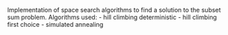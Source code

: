Implementation of space search algorithms to find a solution to the subset sum problem. 
Algorithms used:
               - hill climbing deterministic
               - hill climbing first choice
               - simulated annealing
                                                            
